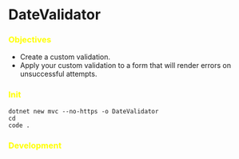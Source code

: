 # DateValidator
### <span style="color:yellow;">Objectives</span>
- Create a custom validation.
- Apply your custom validation to a form that will render errors on unsuccessful attempts.
### <span style="color:yellow;">Init</span>
    dotnet new mvc --no-https -o DateValidator
    cd
    code .
### <span style="color:yellow;">Development</span>
